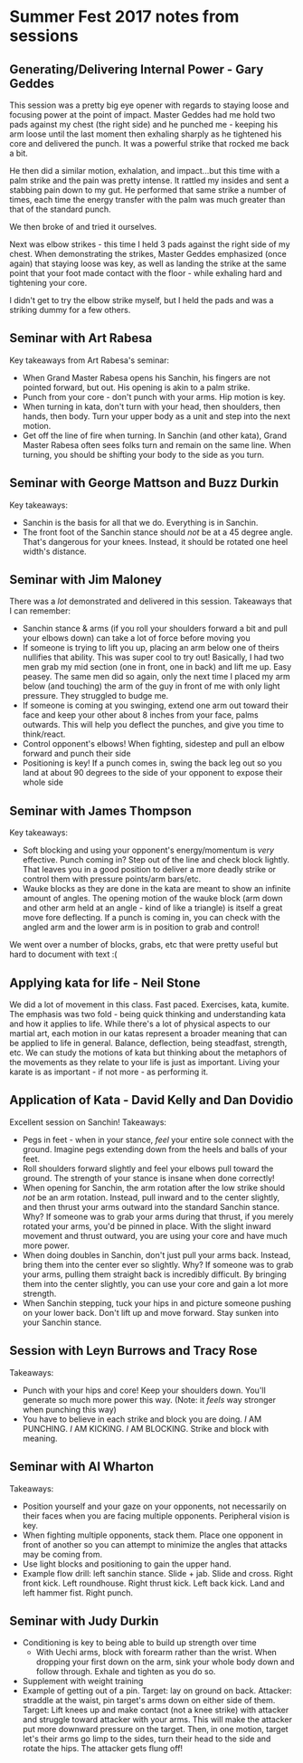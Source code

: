 # Summer Fest 2017 notes from sessions

## Generating/Delivering Internal Power - Gary Geddes

This session was a pretty big eye opener with regards to staying loose and focusing power at the point of impact. Master
Geddes had me hold two pads against my chest (the right side) and he punched me - keeping his arm loose until the last
moment then exhaling sharply as he tightened his core and delivered the punch. It was a powerful strike that rocked me
back a bit.

He then did a similar motion, exhalation, and impact...but this time with a palm strike and the pain was pretty intense.
It rattled my insides and sent a stabbing pain down to my gut. He performed that same strike a number of times, each
time the energy transfer with the palm was much greater than that of the standard punch.

We then broke of and tried it ourselves.

Next was elbow strikes - this time I held 3 pads against the right side of my chest. When demonstrating the strikes,
Master Geddes emphasized (once again) that staying loose was key, as well as landing the strike at the same point that
your foot made contact with the floor - while exhaling hard and tightening your core.

I didn't get to try the elbow strike myself, but I held the pads and was a striking dummy for a few others.

## Seminar with Art Rabesa

Key takeaways from Art Rabesa's seminar:

* When Grand Master Rabesa opens his Sanchin, his fingers are not pointed forward, but out. His opening is akin to a palm strike.
* Punch from your core - don't punch with your arms. Hip motion is key.
* When turning in kata, don't turn with your head, then shoulders, then hands, then body. Turn your upper body as a unit and step into the next motion.
* Get off the line of fire when turning. In Sanchin (and other kata), Grand Master Rabesa often sees folks turn and remain on the same line. When turning, you should be shifting your body to the side as you turn.

## Seminar with George Mattson and Buzz Durkin

Key takeaways:

* Sanchin is the basis for all that we do. Everything is in Sanchin.
* The front foot of the Sanchin stance should _not_ be at a 45 degree angle. That's dangerous for your knees. Instead, it should be rotated one heel width's distance.

## Seminar with Jim Maloney

There was a _lot_ demonstrated and delivered in this session. Takeaways that I can remember:

* Sanchin stance & arms (if you roll your shoulders forward a bit and pull your elbows down) can take a lot of force before moving you
* If someone is trying to lift you up, placing an arm below one of theirs nullifies that ability. This was super cool to try out! Basically, I had two men grab my mid section (one in front, one in back) and lift me up. Easy peasey. The same men did so again, only the next time I placed my arm below (and touching) the arm of the guy in front of me with only light pressure. They struggled to budge me.
* If someone is coming at you swinging, extend one arm out toward their face and keep your other about 8 inches from your face, palms outwards. This will help you deflect the punches, and give you time to think/react.
* Control opponent's elbows! When fighting, sidestep and pull an elbow forward and punch their side
* Positioning is key! If a punch comes in, swing the back leg out so you land at about 90 degrees to the side of your opponent to expose their whole side

## Seminar with James Thompson

Key takeaways:

* Soft blocking and using your opponent's energy/momentum is _very_ effective. Punch coming in? Step out of the line and check block lightly. That leaves you in a good position to deliver a more deadly strike or control them with pressure points/arm bars/etc.
* Wauke blocks as they are done in the kata are meant to show an infinite amount of angles. The opening motion of the wauke block (arm down and other arm held at an angle - kind of like a triangle) is itself a great move fore deflecting. If a punch is coming in, you can check with the angled arm and the lower arm is in position to grab and control!

We went over a number of blocks, grabs, etc that were pretty useful but hard to document with text :(

## Applying kata for life - Neil Stone

We did a lot of movement in this class. Fast paced. Exercises, kata, kumite. The emphasis was two fold - being quick
thinking and understanding kata and how it applies to life. While there's a lot of physical aspects to our martial art,
each motion in our katas represent a broader meaning that can be applied to life in general. Balance, deflection,
being steadfast, strength, etc. We can study the motions of kata but thinking about the metaphors of the movements as
they relate to your life is just as important. Living your karate is as important - if not more - as performing it.

## Application of Kata - David Kelly and Dan Dovidio

Excellent session on Sanchin! Takeaways:

* Pegs in feet - when in your stance, _feel_ your entire sole connect with the ground. Imagine pegs extending down from the heels and balls of your feet.
* Roll shoulders forward slightly and feel your elbows pull toward the ground. The strength of your stance is insane when done correctly!
* When opening for Sanchin, the arm rotation after the low strike should _not_ be an arm rotation. Instead, pull inward and to the center slightly, and then thrust your arms outward into the standard Sanchin stance. Why? If someone was to grab your arms during that thrust, if you merely rotated your arms, you'd be pinned in place. With the slight inward movement and thrust outward, you are using your core and have much more power.
* When doing doubles in Sanchin, don't just pull your arms back. Instead, bring them into the center ever so slightly. Why? If someone was to grab your arms, pulling them straight back is incredibly difficult. By bringing them into the center slightly, you can use your core and gain a lot more strength.
* When Sanchin stepping, tuck your hips in and picture someone pushing on your lower back. Don't lift up and move forward. Stay sunken into your Sanchin stance.

## Session with Leyn Burrows and Tracy Rose

Takeaways:

* Punch with your hips and core! Keep your shoulders down. You'll generate so much more power this way. (Note: it _feels_ way stronger when punching this way)
* You have to believe in each strike and block you are doing. _I_ AM PUNCHING. _I_ AM KICKING. _I_ AM BLOCKING. Strike and block with meaning.

## Seminar with Al Wharton

Takeaways:

* Position yourself and your gaze on your opponents, not necessarily on their faces when you are facing multiple opponents. Peripheral vision is key.
* When fighting multiple opponents, stack them. Place one opponent in front of another so you can attempt to minimize the angles that attacks may be coming from.
* Use light blocks and positioning to gain the upper hand.
* Example flow drill: left sanchin stance. Slide + jab. Slide and cross. Right front kick. Left roundhouse. Right thrust kick. Left back kick. Land and left hammer fist. Right punch.

## Seminar with Judy Durkin

* Conditioning is key to being able to build up strength over time
  * With Uechi arms, block with forearm rather than the wrist. When dropping your first down on the arm, sink your whole body down and follow through. Exhale and tighten as you do so.
* Supplement with weight training
* Example of getting out of a pin. Target: lay on ground on back. Attacker: straddle at the waist, pin target's arms down on either side of them. Target: Lift knees up and make contact (not a knee strike) with attacker and struggle toward attacker with your arms. This will make the attacker put more downward pressure on the target. Then, in one motion, target let's their arms go limp to the sides, turn their head to the side and rotate the hips. The attacker gets flung off!
